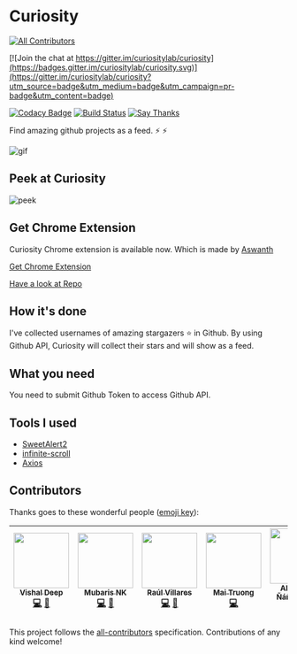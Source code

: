 # Curiosity
[![All Contributors](https://img.shields.io/badge/all_contributors-6-orange.svg?style=flat-square)](#contributors)

[![Join the chat at https://gitter.im/curiositylab/curiosity](https://badges.gitter.im/curiositylab/curiosity.svg)](https://gitter.im/curiositylab/curiosity?utm_source=badge&utm_medium=badge&utm_campaign=pr-badge&utm_content=badge)

[![Codacy Badge](https://api.codacy.com/project/badge/Grade/a28af21730b647da8a84974696776cc0)](https://www.codacy.com/app/mubaris/curiosity?utm_source=github.com&utm_medium=referral&utm_content=mubaris/curiosity&utm_campaign=badger)
[![Build Status](https://travis-ci.org/curiositylab/curiosity.svg?branch=master)](https://travis-ci.org/curiositylab/curiosity)
[![Say Thanks](https://img.shields.io/badge/Say%20Thanks!-%F0%9F%A6%89-1EAEDB.svg)](https://saythanks.io/to/mubaris)

Find amazing github projects as a feed. :zap: :zap:

![gif](https://media.giphy.com/media/l2SpYDOZmp3H2cAAo/giphy.gif)

## Peek at Curiosity

![peek](https://i.imgsafe.org/e6a506c205.png)

## Get Chrome Extension

Curiosity Chrome extension is available now. Which is made by [Aswanth](https://github.com/aswanthkoleri)

[Get Chrome Extension](https://chrome.google.com/webstore/detail/curiosity/pmggmachmjpmgmfpgbfgdnhheneiedhj)

[Have a look at Repo](https://github.com/aswanthkoleri/Curiosity)

## How it's done

I've collected usernames of amazing stargazers :star: in Github. By using Github API, Curiosity will collect their stars and will show as a feed.

## What you need

You need to submit Github Token to access Github API.

## Tools I used

* [SweetAlert2](https://limonte.github.io/sweetalert2/)
* [infinite-scroll](https://github.com/alexblack/infinite-scroll)
* [Axios](https://github.com/mzabriskie/axios)

## Contributors

Thanks goes to these wonderful people ([emoji key](https://github.com/kentcdodds/all-contributors#emoji-key)):

<!-- ALL-CONTRIBUTORS-LIST:START - Do not remove or modify this section -->
| [<img src="https://avatars0.githubusercontent.com/u/28827885?v=3" width="100px;"/><br /><sub>Vishal Deep</sub>](https://github.com/vvvdeep)<br />[💻](https://github.com/curiositylab/curiosity/commits?author=vvvdeep "Code") [📖](https://github.com/curiositylab/curiosity/commits?author=vvvdeep "Documentation") | [<img src="https://avatars3.githubusercontent.com/u/13871723?v=3" width="100px;"/><br /><sub>Mubaris NK</sub>](http://mubaris.com)<br />[💻](https://github.com/curiositylab/curiosity/commits?author=mubaris "Code") [📖](https://github.com/curiositylab/curiosity/commits?author=mubaris "Documentation") | [<img src="https://avatars2.githubusercontent.com/u/19681704?v=3" width="100px;"/><br /><sub>Raúl Villares</sub>](http://raulvillares.com)<br />[💻](https://github.com/curiositylab/curiosity/commits?author=raulvillares "Code") [📖](https://github.com/curiositylab/curiosity/commits?author=raulvillares "Documentation") | [<img src="https://avatars2.githubusercontent.com/u/10360577?v=3" width="100px;"/><br /><sub>Mai Truong</sub>](http://maiquynhtruong.github.io)<br />[💻](https://github.com/curiositylab/curiosity/commits?author=maiquynhtruong "Code") | [<img src="https://avatars0.githubusercontent.com/u/464978?v=3" width="100px;"/><br /><sub>Alejandro Ñáñez Ortiz</sub>](http://co.linkedin.com/in/alejandronanez/)<br />[💻](https://github.com/curiositylab/curiosity/commits?author=alejandronanez "Code") | [<img src="https://avatars3.githubusercontent.com/u/15820761?v=3" width="100px;"/><br /><sub>Brendan Hagan</sub>](https://github.com/haganbmj)<br />[💻](https://github.com/curiositylab/curiosity/commits?author=haganbmj "Code") |
| :---: | :---: | :---: | :---: | :---: | :---: |
<!-- ALL-CONTRIBUTORS-LIST:END -->

This project follows the [all-contributors](https://github.com/kentcdodds/all-contributors) specification. Contributions of any kind welcome!
